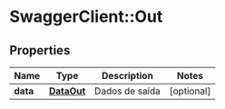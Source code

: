 # SwaggerClient::Out

## Properties
Name | Type | Description | Notes
------------ | ------------- | ------------- | -------------
**data** | [**DataOut**](DataOut.md) | Dados de saída | [optional] 


